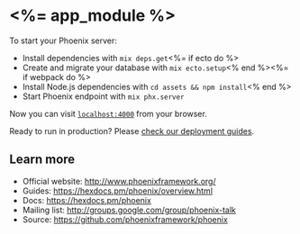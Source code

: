 # <%= app_module %>

To start your Phoenix server:

  * Install dependencies with `mix deps.get`<%= if ecto do %>
  * Create and migrate your database with `mix ecto.setup`<% end %><%= if webpack do %>
  * Install Node.js dependencies with `cd assets && npm install`<% end %>
  * Start Phoenix endpoint with `mix phx.server`

Now you can visit [`localhost:4000`](http://localhost:4000) from your browser.

Ready to run in production? Please [check our deployment guides](https://hexdocs.pm/phoenix/deployment.html).

## Learn more

  * Official website: http://www.phoenixframework.org/
  * Guides: https://hexdocs.pm/phoenix/overview.html
  * Docs: https://hexdocs.pm/phoenix
  * Mailing list: http://groups.google.com/group/phoenix-talk
  * Source: https://github.com/phoenixframework/phoenix
